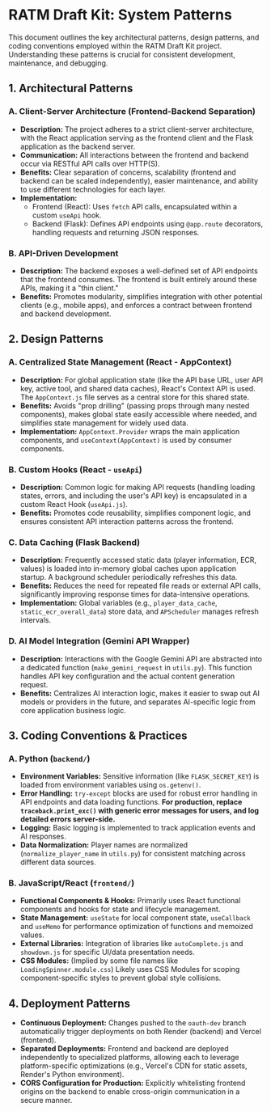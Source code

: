 # RATM Draft Kit: System Patterns

This document outlines the key architectural patterns, design patterns, and coding conventions employed within the RATM Draft Kit project. Understanding these patterns is crucial for consistent development, maintenance, and debugging.

## 1. Architectural Patterns

### A. Client-Server Architecture (Frontend-Backend Separation)
*   **Description:** The project adheres to a strict client-server architecture, with the React application serving as the frontend client and the Flask application as the backend server.
*   **Communication:** All interactions between the frontend and backend occur via RESTful API calls over HTTP(S).
*   **Benefits:** Clear separation of concerns, scalability (frontend and backend can be scaled independently), easier maintenance, and ability to use different technologies for each layer.
*   **Implementation:**
    *   Frontend (React): Uses `fetch` API calls, encapsulated within a custom `useApi` hook.
    *   Backend (Flask): Defines API endpoints using `@app.route` decorators, handling requests and returning JSON responses.

### B. API-Driven Development
*   **Description:** The backend exposes a well-defined set of API endpoints that the frontend consumes. The frontend is built entirely around these APIs, making it a "thin client."
*   **Benefits:** Promotes modularity, simplifies integration with other potential clients (e.g., mobile apps), and enforces a contract between frontend and backend development.

## 2. Design Patterns

### A. Centralized State Management (React - AppContext)
*   **Description:** For global application state (like the API base URL, user API key, active tool, and shared data caches), React's Context API is used. The `AppContext.js` file serves as a central store for this shared state.
*   **Benefits:** Avoids "prop drilling" (passing props through many nested components), makes global state easily accessible where needed, and simplifies state management for widely used data.
*   **Implementation:** `AppContext.Provider` wraps the main application components, and `useContext(AppContext)` is used by consumer components.

### B. Custom Hooks (React - `useApi`)
*   **Description:** Common logic for making API requests (handling loading states, errors, and including the user's API key) is encapsulated in a custom React Hook (`useApi.js`).
*   **Benefits:** Promotes code reusability, simplifies component logic, and ensures consistent API interaction patterns across the frontend.

### C. Data Caching (Flask Backend)
*   **Description:** Frequently accessed static data (player information, ECR, values) is loaded into in-memory global caches upon application startup. A background scheduler periodically refreshes this data.
*   **Benefits:** Reduces the need for repeated file reads or external API calls, significantly improving response times for data-intensive operations.
*   **Implementation:** Global variables (e.g., `player_data_cache`, `static_ecr_overall_data`) store data, and `APScheduler` manages refresh intervals.

### D. AI Model Integration (Gemini API Wrapper)
*   **Description:** Interactions with the Google Gemini API are abstracted into a dedicated function (`make_gemini_request` in `utils.py`). This function handles API key configuration and the actual content generation request.
*   **Benefits:** Centralizes AI interaction logic, makes it easier to swap out AI models or providers in the future, and separates AI-specific logic from core application business logic.

## 3. Coding Conventions & Practices

### A. Python (`backend/`)
*   **Environment Variables:** Sensitive information (like `FLASK_SECRET_KEY`) is loaded from environment variables using `os.getenv()`.
*   **Error Handling:** `try-except` blocks are used for robust error handling in API endpoints and data loading functions. **For production, replace `traceback.print_exc()` with generic error messages for users, and log detailed errors server-side.**
*   **Logging:** Basic logging is implemented to track application events and AI responses.
*   **Data Normalization:** Player names are normalized (`normalize_player_name` in `utils.py`) for consistent matching across different data sources.

### B. JavaScript/React (`frontend/`)
*   **Functional Components & Hooks:** Primarily uses React functional components and hooks for state and lifecycle management.
*   **State Management:** `useState` for local component state, `useCallback` and `useMemo` for performance optimization of functions and memoized values.
*   **External Libraries:** Integration of libraries like `autoComplete.js` and `showdown.js` for specific UI/data presentation needs.
*   **CSS Modules:** (Implied by some file names like `LoadingSpinner.module.css`) Likely uses CSS Modules for scoping component-specific styles to prevent global style collisions.

## 4. Deployment Patterns
*   **Continuous Deployment:** Changes pushed to the `oauth-dev` branch automatically trigger deployments on both Render (backend) and Vercel (frontend).
*   **Separated Deployments:** Frontend and backend are deployed independently to specialized platforms, allowing each to leverage platform-specific optimizations (e.g., Vercel's CDN for static assets, Render's Python environment).
*   **CORS Configuration for Production:** Explicitly whitelisting frontend origins on the backend to enable cross-origin communication in a secure manner.
